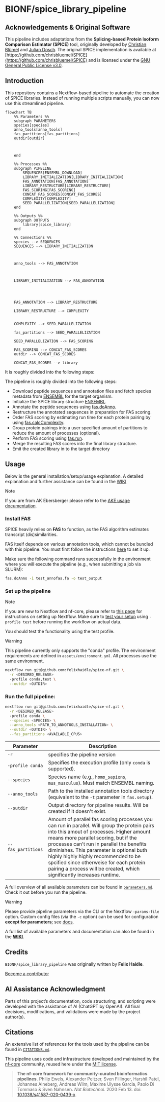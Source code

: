 # BIONF/spice_library_pipeline

## Acknowledgements & Original Software

This pipeline includes adaptations from the **Splicing-based Protein Isoform Comparison Estimator (SPICE)** tool, originally developed by [Christian Blümel](https://github.com/chrisbluemel) and [Julian Dosch](https://github.com/JuRuDo).
The original SPICE implementation is available at [https://github.com/chrisbluemel/SPICE](https://github.com/chrisbluemel/SPICE) and is licensed under the [GNU General Public License v3.0](https://www.gnu.org/licenses/gpl-3.0.en.html).

## Introduction

This repository contains a Nextflow-based pipeline to automate the creation of SPICE libraries.
Instead of running multiple scripts manually, you can now use this streamlined pipeline.

```mermaid
flowchart TB
    %% Parameters %%
    subgraph PARAMETERS
    species[species]
    anno_tools[anno_tools]
    fas_partitions[fas_partitions]
    outdir[outdir]



    end

    %% Processes %%
    subgraph PIPELINE
        SEQUENCES[ENSEMBL_DOWNLOAD]
        LIBRARY_INITIALIZATION[LIBRARY_INITIALIZATION]
        FAS_ANNOTATION[FAS_ANNOTATION]
        LIBRARY_RESTRUCTURE[LIBRARY_RESTRUCTURE]
        FAS_SCORING[FAS_SCORING]
        CONCAT_FAS_SCORES[CONCAT_FAS_SCORES]
        COMPLEXITY[COMPLEXITY]
        SEED_PARALLELIZATION[SEED_PARALLELIZATION]
    end

    %% Outputs %%
    subgraph OUTPUTS
        library[spice_library]
    end

    %% Connections %%
    species --> SEQUENCES
    SEQUENCES --> LIBRARY_INITIALIZATION



    anno_tools --> FAS_ANNOTATION



    LIBRARY_INITIALIZATION --> FAS_ANNOTATION




    FAS_ANNOTATION --> LIBRARY_RESTRUCTURE

    LIBRARY_RESTRUCTURE --> COMPLEXITY


    COMPLEXITY --> SEED_PARALLELIZATION

    fas_partitions --> SEED_PARALLELIZATION

    SEED_PARALLELIZATION --> FAS_SCORING

    FAS_SCORING --> CONCAT_FAS_SCORES
    outdir --> CONCAT_FAS_SCORES

    CONCAT_FAS_SCORES --> library
```

It is roughly divided into the following steps:

The pipeline is roughly divided into the following steps:

- Download peptide sequences and annotation files and fetch species metadata from [ENSEMBL](https://www.ensembl.org/index.html) for the target organism.
- Initialize the SPICE library structure [ENSEMBL](https://www.ensembl.org/index.html).
- Annotate the peptide sequences using [fas.doAnno](https://doi.org/10.1093/bioinformatics/btad226).
- Restructure the annotated sequences in preparation for FAS scoring.
- Order FAS scoring by estimating run time for each protein pairing by using [fas.calcComplexity](https://doi.org/10.1093/bioinformatics/btad226).
- Group protein pairings into a user specified amount of partitions to reduce the amount of processes (optional).
- Perform FAS scoring using [fas.run](https://doi.org/10.1093/bioinformatics/btad226).
- Merge the resulting FAS scores into the final library structure.
- Emit the created library in to the target directory

## Usage

Below is the general installation/setup/usage explanation. A detailed explanation and further assistance can be found in the [WIKI](https://github.com/felixhaidle/spice-nf/wiki)

> [!NOTE]
> If you are from AK Ebersberger please refer to the [AKE usage documentation](https://github.com/felixhaidle/spice-nf/wiki/02_1-Usage-AKE).

### Install FAS

SPICE heavily relies on **FAS** to function, as the FAS algorithm estimates transcript (dis)similarities.

FAS itself depends on various annotation tools, which cannot be bundled with this pipeline.
You must first follow the instructions [here](https://github.com/BIONF/FAS) to set it up.

Make sure the following command runs successfully in the environment where you will execute the pipeline (e.g., when submitting a job via SLURM):

```bash
fas.doAnno -i test_annofas.fa -o test_output
```

### Set up the pipeline

> [!NOTE]
> If you are new to Nextflow and nf-core, please refer to [this page](https://nf-co.re/docs/usage/installation) for instructions on setting up Nextflow.
> Make sure to [test your setup](https://nf-co.re/docs/usage/introduction#how-to-run-a-pipeline) using `-profile test` before running the workflow on actual data.

You should test the functionality using the test profile.

> [!WARNING]
> This pipeline currently only supports the "conda" profile. The environment requirements are defined in `assets/environment.yml`. All processes use the same environment.

```bash
nextflow run git@github.com:felixhaidle/spice-nf.git \
  -r <DESIRED_RELEASE>
  -profile conda,test \
  --outdir <OUTDIR>
```

### Run the full pipeline:

```bash
nextflow run git@github.com:felixhaidle/spice-nf.git \
  -r <DESIRED_RELEASE>
  -profile conda \
  --species <SPECIES> \
  --anno_tools <PATH_TO_ANNOTOOLS_INSTALLATION> \
  --outdir <OUTDIR> \
  --fas_partitions <AVAILABLE_CPUS>
```

| Parameter          | Description                                                                                                                                                                                                                                                                                                                                                                                                                             |
| ------------------ | --------------------------------------------------------------------------------------------------------------------------------------------------------------------------------------------------------------------------------------------------------------------------------------------------------------------------------------------------------------------------------------------------------------------------------------- |
| `-r`               | specifies the pipeline version                                                                                                                                                                                                                                                                                                                                                                                                          |
| `-profile conda`   | Specifies the execution profile (only `conda` is supported).                                                                                                                                                                                                                                                                                                                                                                            |
| `--species`        | Species name (e.g., `homo_sapiens`, `mus_musculus`). Must match ENSEMBL naming.                                                                                                                                                                                                                                                                                                                                                         |
| `--anno_tools`     | Path to the installed annotation tools directory (equivalent to the `-t` parameter in `fas.setup`).                                                                                                                                                                                                                                                                                                                                     |
| `--outdir`         | Output directory for pipeline results. Will be created if it doesn't exist.                                                                                                                                                                                                                                                                                                                                                             |
| `--fas_partitions` | Amount of parallel fas scoring processes you can run in parallel. Will group the protein pairs into this amout of processes. Higher amount means more parallel scoring, but if the processes can't run in parallel the benefits diminishes. This parameter is optional buth highly highly highly recommended to be spcified since otherweise for each protein pairing a process will be created, which significantly increases runtime. |

A full overview of all available parameters can be found in [`parameters.md`](docs/parameters.md). Check it out before you run the pipeline.

> [!WARNING]
> Please provide pipeline parameters via the CLI or the Nextflow `-params-file` option.
> Custom config files (via the `-c` option) can be used for configuration **except for parameters**; see [docs](https://nf-co.re/docs/usage/getting_started/configuration#custom-configuration-files).

A full list of available parameters and documentation can also be found in the **[WIKI](https://github.com/felixhaidle/spice-nf/wiki)**.

## Credits

`BIONF/spice_library_pipeline` was originally written by **Felix Haidle**.

[Become a contributor](https://github.com/felixhaidle/spice-nf/wiki/06-Contributing)

## AI Assistance Acknowledgment

Parts of this project’s documentation, code structuring, and scripting were developed with the assistance of AI (ChatGPT by OpenAI).
All final decisions, modifications, and validations were made by the project author(s).

## Citations

<!-- TODO nf-core: Add citation for pipeline after first release. Uncomment lines below and update Zenodo doi and badge at the top of this file. -->
<!-- If you use BIONF/spice_library_pipeline for your analysis, please cite it using the following doi: [10.5281/zenodo.XXXXXX](https://doi.org/10.5281/zenodo.XXXXXX) -->

<!-- TODO nf-core: Add bibliography of tools and data used in your pipeline -->

An extensive list of references for the tools used by the pipeline can be found in [`CITATIONS.md`](CITATIONS.md).

This pipeline uses code and infrastructure developed and maintained by the [nf-core](https://nf-co.re) community, reused here under the [MIT license](https://github.com/nf-core/tools/blob/main/LICENSE).

> **The nf-core framework for community-curated bioinformatics pipelines.**
> Philip Ewels, Alexander Peltzer, Sven Fillinger, Harshil Patel, Johannes Alneberg, Andreas Wilm, Maxime Ulysse Garcia, Paolo Di Tommaso & Sven Nahnsen.
> _Nat Biotechnol._ 2020 Feb 13. doi: [10.1038/s41587-020-0439-x](https://dx.doi.org/10.1038/s41587-020-0439-x).
